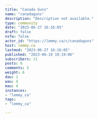 ```yaml
---
title: "Canada Guns" 
name: "canadaguns"
description: "Description not available."
type: community
date: "2023-06-27 16:16:05"
draft: false
nsfw: false
actor_id: "https://lemmy.ca/c/canadaguns"
host: lemmy.ca
lastmod: "2023-06-27 16:16:05"
published: "2023-06-19 19:19:06"
subscribers: 11
posts: 6
comments: 5
weight: 6
dau: 1
wau: 4
mau: 4
instances:
- "lemmy_ca"
tags: 
- "lemmy_ca"

---
```

